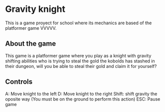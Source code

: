 # Gravity knight
This is a game proyect for school where its mechanics are based of the platformer game VVVVV.
## About the game
This game is a platformer game where you play as a knight with gravity shifting abilities who is trying to steal the gold the kobolds has stashed in their dungeon, will you be able to steal their gold and claim it for yourself?
## Controls
A: Move knight to the left
D: Move knight to the right
Shift: shift gravity the oposite way (You must be on the ground to perform this action)
ESC: Pause game
